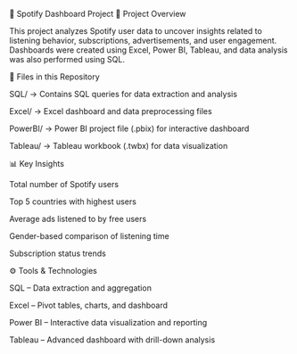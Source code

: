 🎵 Spotify Dashboard Project
📌 Project Overview

This project analyzes Spotify user data to uncover insights related to listening behavior, subscriptions, advertisements, and user engagement. Dashboards were created using Excel, Power BI, Tableau, and data analysis was also performed using SQL.

📂 Files in this Repository

SQL/ → Contains SQL queries for data extraction and analysis

Excel/ → Excel dashboard and data preprocessing files

PowerBI/ → Power BI project file (.pbix) for interactive dashboard

Tableau/ → Tableau workbook (.twbx) for data visualization

📊 Key Insights

Total number of Spotify users

Top 5 countries with highest users

Average ads listened to by free users

Gender-based comparison of listening time

Subscription status trends

⚙️ Tools & Technologies

SQL – Data extraction and aggregation

Excel – Pivot tables, charts, and dashboard

Power BI – Interactive data visualization and reporting

Tableau – Advanced dashboard with drill-down analysis
